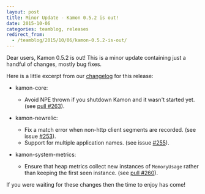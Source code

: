 ```yaml
---
layout: post
title: Minor Update - Kamon 0.5.2 is out!
date: 2015-10-06
categories: teamblog, releases
redirect_from:
  - /teamblog/2015/10/06/kamon-0.5.2-is-out/
---
```


Dear users, Kamon 0.5.2 is out! This is a minor update containing just a handful of changes, mostly bug fixes.



Here is a little excerpt from our [changelog] for this release:

* kamon-core:
  * Avoid NPE thrown if you shutdown Kamon and it wasn't started yet. (see [pull #263](https://github.com/kamon-io/Kamon/pull/263)).

* kamon-newrelic:
  * Fix a match error when non-http client segments are recorded. (see issue [#253](https://github.com/kamon-io/Kamon/issues/253)).
  * Support for multiple application names. (see issue [#255](https://github.com/kamon-io/Kamon/issues/255)).

* kamon-system-metrics:
  * Ensure that heap metrics collect new instances of `MemoryUsage` rather than keeping the first seen instance. (see [pull #260](https://github.com/kamon-io/Kamon/pull/260)).


If you were waiting for these changes then the time to enjoy has come!


[changelog]: /introduction/project-info/changelog/

